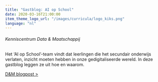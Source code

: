 ```yaml
---
title: "Gastblog: AI op School"
date: 2020-03-16T21:00:00
item_theme_logo_url: "/images/curricula/logo_kiks.png"
language: "nl"
---
```

###### Kenniscentrum Data & Maatschappij

Het ‘AI op School’-team vindt dat leerlingen die het secundair onderwijs verlaten,
inzicht moeten hebben in onze gedigitaliseerde wereld. In deze gastblog leggen ze uit hoe en waarom.

[D&M blogpost >](https://data-en-maatschappij.ai/nieuws/ai-op-school)

